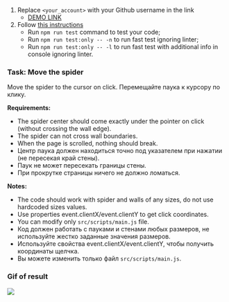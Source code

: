1. Replace `<your_account>` with your Github username in the link
    - [DEMO LINK](https://pushkalov.github.io/js_task-move-spider-DOM/)
2. Follow [this instructions](https://mate-academy.github.io/layout_task-guideline/)
    - Run `npm run test` command to test your code;
    - Run `npm run test:only -- -n` to run fast test ignoring linter;
    - Run `npm run test:only -- -l` to run fast test with additional info in console ignoring linter.
    
### Task: Move the spider

Move the spider to the cursor on click.
Перемещайте паука к курсору по клику.

**Requirements:**

- The spider center should come exactly under the pointer on click (without crossing the wall edge).
- The spider can not cross wall boundaries.
- When the page is scrolled, nothing should break.
- Центр паука должен находиться точно под указателем при нажатии (не пересекая край стены).
- Паук не может пересекать границы стены.
- При прокрутке страницы ничего не должно ломаться.

**Notes:**

- The code should work with spider and walls of any sizes, do not use hardcoded sizes values.
- Use properties event.clientX/event.clientY to get click coordinates.
- You can modify only `src/scripts/main.js` file.
- Код должен работать с пауками и стенами любых размеров, не используйте жестко заданные значения размеров.
- Используйте свойства event.clientX/event.clientY, чтобы получить координаты щелчка.
- Вы можете изменить только файл `src/scripts/main.js`.

### Gif of result
![](example/example.gif)
